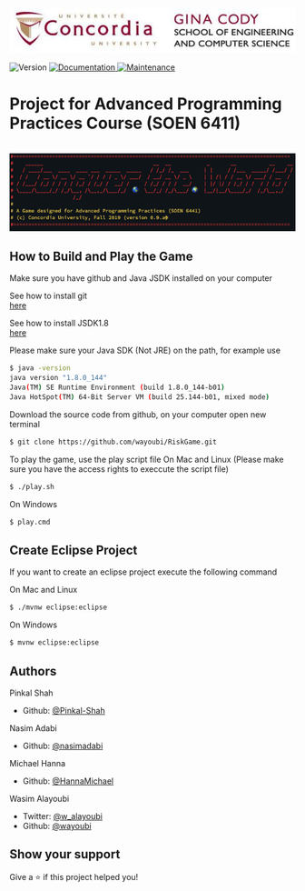 <img alt="Version" src="resources/ginacody.jpeg" />
<p>
  <img alt="Version" src="https://img.shields.io/badge/version-0.9.01-blue.svg?cacheSeconds=2592000" />
  <a href="https://github.com/wayoubi/RiskGame/wiki">
    <img alt="Documentation" src="https://img.shields.io/badge/documentation-yes-brightgreen.svg" target="_blank" />
  </a>
  <a href="https://github.com/kefranabg/readme-md-generator/graphs/commit-activity">
    <img alt="Maintenance" src="https://img.shields.io/badge/Maintained%3F-yes-green.svg" target="_blank" />
  </a>
  <h1>Project for Advanced Programming Practices Course (SOEN 6411)</h1>
  <br/>
  <img alt="Version" src="resources/banner.png" />
</p>

## How to Build and Play the Game
Make sure you have github and Java JSDK installed on your computer

See how to install git  
[here](https://git-scm.com/book/en/v2/Getting-Started-Installing-Git)

See how to install JSDK1.8  
[here](https://docs.oracle.com/javase/8/docs/technotes/guides/install/install_overview.html)

Please make sure your Java SDK (Not JRE) on the path, for example use

```sh 
$ java -version                                                                                                                                                                          ✔  10321  13:51:19
java version "1.8.0_144"
Java(TM) SE Runtime Environment (build 1.8.0_144-b01)
Java HotSpot(TM) 64-Bit Server VM (build 25.144-b01, mixed mode)
```

Download the source code from github, on your computer open new terminal

```sh 
$ git clone https://github.com/wayoubi/RiskGame.git
```
To play the game, use the play script file
On Mac and Linux (Please make sure you have the access rights to execcute the script file)

```sh
$ ./play.sh
```
On Windows

```sh
$ play.cmd
```

## Create Eclipse Project
If you want to create an eclipse project execute the following command

On Mac and Linux

```sh
$ ./mvnw eclipse:eclipse
```
On Windows

```sh
$ mvnw eclipse:eclipse
```


## Authors
Pinkal Shah

* Github: [@Pinkal-Shah](https://github.com/Pinkal-Shah)

Nasim Adabi

* Github: [@nasimadabi](https://github.com/nasimadabi)

Michael Hanna

* Github: [@HannaMichael](https://github.com/HannaMichael)

Wasim Alayoubi

* Twitter: [@w_alayoubi](https://twitter.com/w_alayoubi)
* Github: [@wayoubi](https://github.com/wayoubi)

## Show your support

Give a ⭐️ if this project helped you!
